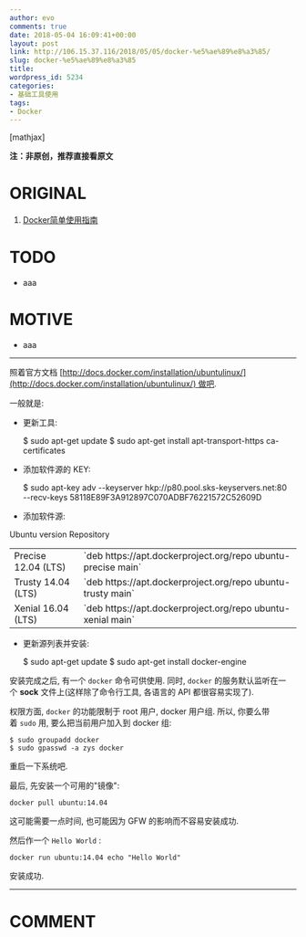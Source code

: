 ```yaml
---
author: evo
comments: true
date: 2018-05-04 16:09:41+00:00
layout: post
link: http://106.15.37.116/2018/05/05/docker-%e5%ae%89%e8%a3%85/
slug: docker-%e5%ae%89%e8%a3%85
title:
wordpress_id: 5234
categories:
- 基础工具使用
tags:
- Docker
---
```


<!-- more -->

[mathjax]

**注：非原创，推荐直接看原文**


# ORIGINAL






  1. [Docker简单使用指南](https://www.w3cschool.cn/use_docker/)




# TODO






  * aaa




# MOTIVE






  * aaa





* * *



照着官方文档 [http://docs.docker.com/installation/ubuntulinux/](http://docs.docker.com/installation/ubuntulinux/) 做吧.

一般就是:




  * 更新工具:




    $ sudo apt-get update
    $ sudo apt-get install apt-transport-https ca-certificates







  * 添加软件源的 KEY:




    $ sudo apt-key adv --keyserver hkp://p80.pool.sks-keyservers.net:80 \
                       --recv-keys 58118E89F3A912897C070ADBF76221572C52609D







  * 添加软件源:


<table >
<tbody >
<tr >
Ubuntu version
Repository
</tr>
<tr >

<td >Precise 12.04 (LTS)
</td>

<td >`deb https://apt.dockerproject.org/repo ubuntu-precise main`
</td>
</tr>
<tr >

<td >Trusty 14.04 (LTS)
</td>

<td >`deb https://apt.dockerproject.org/repo ubuntu-trusty main`
</td>
</tr>
<tr >

<td >Xenial 16.04 (LTS)
</td>

<td >`deb https://apt.dockerproject.org/repo ubuntu-xenial main`
</td>
</tr>
</tbody>
</table>




  * 更新源列表并安装:




    $ sudo apt-get update
    $ sudo apt-get install docker-engine



安装完成之后, 有一个 `docker` 命令可供使用. 同时, `docker` 的服务默认监听在一个 **sock** 文件上(这样除了命令行工具, 各语言的 API 都很容易实现了).

权限方面, `docker` 的功能限制于 root 用户, docker 用户组. 所以, 你要么带着 `sudo` 用, 要么把当前用户加入到 docker 组:


    $ sudo groupadd docker
    $ sudo gpasswd -a zys docker



重启一下系统吧.

最后, 先安装一个可用的"镜像":


    docker pull ubuntu:14.04



这可能需要一点时间, 也可能因为 GFW 的影响而不容易安装成功.

然后作一个 `Hello World` :


    docker run ubuntu:14.04 echo "Hello World"



安装成功.























* * *





# COMMENT
